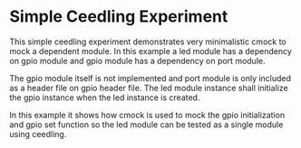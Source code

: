 # Simple Ceedling Experiment

This simple ceedling experiment demonstrates very minimalistic cmock to mock a dependent module.
In this example a led module has a dependency on gpio module and gpio module has a dependency on port module.

The gpio module itself is not implemented and port module is only included as a header file on gpio header file. The led module instance shall initialize the gpio instance when the led instance is created.

In this example it shows how cmock is used to mock the gpio initialization and gpio set function so the led module can be tested as a single module using ceedling.
